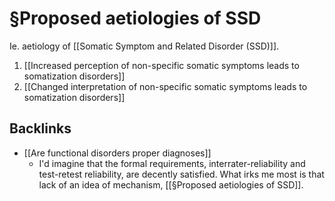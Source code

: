 # §Proposed aetiologies of SSD
Ie. aetiology of [[Somatic Symptom and Related Disorder (SSD)]].

1. [[Increased perception of non-specific somatic symptoms leads to somatization disorders]]
2. [[Changed interpretation of non-specific somatic symptoms leads to somatization disorders]]

## Backlinks
* [[Are functional disorders proper diagnoses]]
	* I'd imagine that the formal requirements, interrater-reliability and test-retest reliability, are decently satisfied. What irks me most is that lack of an idea of mechanism, [[§Proposed aetiologies of SSD]].

<!-- #Work -->

<!-- {BearID:419B7837-F1AB-4F0A-A271-5E6005EA2973-15756-0000130B8F014D48} -->
